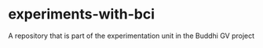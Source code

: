 # experiments-with-bci
A repository that is part of the experimentation unit in the Buddhi GV project
